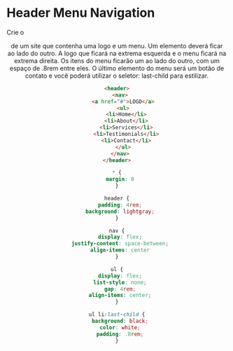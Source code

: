 # Header Menu Navigation

Crie o <header> de um site que contenha uma logo e um menu.
Um elemento deverá ficar ao lado do outro.
A logo que ficará na extrema esquerda e o menu ficará na extrema direita.
Os itens do menu ficarão um ao lado do outro, com um espaço de .8rem entre eles.
O último elemento do menu será um botão de contato e você poderá utilizar o seletor: last-child para estilizar.






```HTML
<header>
  <nav>
    <a href="#">LOGO</a>
    <ul>
      <li>Home</li>
      <li>About</li>
      <li>Services</li>
      <li>Testimonials</li>
      <li>Contact</li>
    </ul>
  </nav>
</header>
```







```CSS
* {
  margin: 0
}

header {
  padding: 4rem;
  background: lightgray;
}

nav {
  display: flex;
  justify-content: space-between;
  align-items: center
}

ul {
  display: flex;
  list-style: none;
  gap: 4rem;
  align-items: center;
}

ul li:last-child {
  background: black;
  color: white;
  padding: .8rem;
}
```